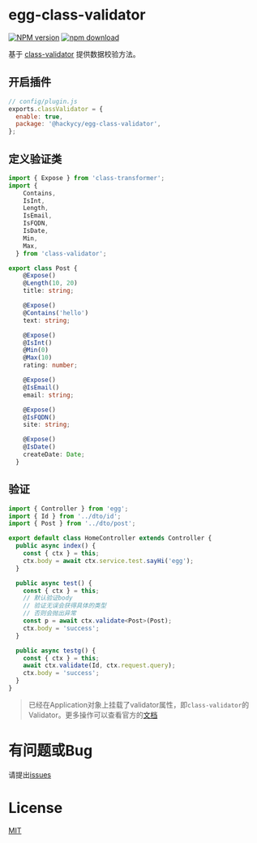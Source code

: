 # egg-class-validator

[![NPM version][npm-image]][npm-url]
[![npm download][download-image]][download-url]

[npm-image]: https://img.shields.io/npm/v/@hackycy/egg-class-validator.svg?style=flat-square
[npm-url]: https://npmjs.org/package/@hackycy/egg-class-validator
[download-image]: https://img.shields.io/npm/dm/@hackycy/egg-class-validator.svg?style=flat-square
[download-url]: https://npmjs.org/package/@hackycy/egg-class-validator

<!--
Description here.
-->

基于 [class-validator](https://github.com/typestack/class-validator) 提供数据校验方法。

## 开启插件

```js
// config/plugin.js
exports.classValidator = {
  enable: true,
  package: '@hackycy/egg-class-validator',
};
```

## 定义验证类

``` typescript
import { Expose } from 'class-transformer';
import {
    Contains,
    IsInt,
    Length,
    IsEmail,
    IsFQDN,
    IsDate,
    Min,
    Max,
  } from 'class-validator';

export class Post {
    @Expose()
    @Length(10, 20)
    title: string;

    @Expose()
    @Contains('hello')
    text: string;

    @Expose()
    @IsInt()
    @Min(0)
    @Max(10)
    rating: number;

    @Expose()
    @IsEmail()
    email: string;

    @Expose()
    @IsFQDN()
    site: string;

    @Expose()
    @IsDate()
    createDate: Date;
  }
```

## 验证

``` typescript
import { Controller } from 'egg';
import { Id } from '../dto/id';
import { Post } from '../dto/post';

export default class HomeController extends Controller {
  public async index() {
    const { ctx } = this;
    ctx.body = await ctx.service.test.sayHi('egg');
  }

  public async test() {
    const { ctx } = this;
    // 默认验证body
    // 验证无误会获得具体的类型
    // 否则会抛出异常
    const p = await ctx.validate<Post>(Post);
    ctx.body = 'success';
  }

  public async testg() {
    const { ctx } = this;
    await ctx.validate(Id, ctx.request.query);
    ctx.body = 'success';
  }
}
```

> 已经在Application对象上挂载了validator属性，即`class-validator`的Validator。更多操作可以查看官方的[文档](https://github.com/typestack/class-validator)

# 有问题或Bug

请提出[issues](https://github.com/hackycy/egg-class-validator/issues)

# License

[MIT](LICENSE)
